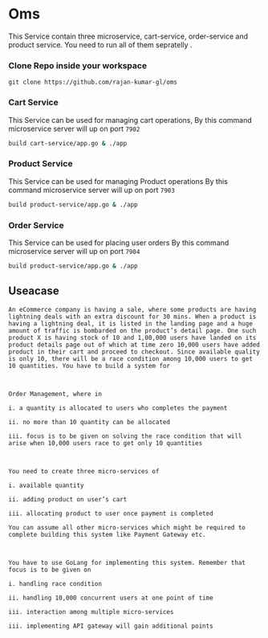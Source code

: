 
# Oms
This Service contain three microservice, cart-service, order-service and product service. You need to run all of them sepratelly . 
### Clone Repo inside your workspace 
```
git clone https://github.com/rajan-kumar-gl/oms
```

### Cart Service
This Service can be used for managing cart operations, By this command microservice server will up on port `7902`
```sh
build cart-service/app.go & ./app
```

### Product Service
This Service can be used for managing Product operations By this command microservice server will up on port `7903`
```sh
build product-service/app.go & ./app
```
### Order Service
This Service can be used for placing user orders By this command microservice server will up on port `7904`
```sh
build product-service/app.go & ./app
```

## Useacase
```
An eCommerce company is having a sale, where some products are having lightning deals with an extra discount for 30 mins. When a product is having a lightning deal, it is listed in the landing page and a huge amount of traffic is bombarded on the product’s detail page. One such product X is having stock of 10 and 1,00,000 users have landed on its product details page out of which at time zero 10,000 users have added product in their cart and proceed to checkout. Since available quality is only 10, there will be a race condition among 10,000 users to get 10 quantities. You have to build a system for

  

Order Management, where in  

i. a quantity is allocated to users who completes the payment

ii. no more than 10 quantity can be allocated

iii. focus is to be given on solving the race condition that will arise when 10,000 users race to get only 10 quantities

  

You need to create three micro-services of

i. available quantity

ii. adding product on user’s cart

iii. allocating product to user once payment is completed

You can assume all other micro-services which might be required to complete building this system like Payment Gateway etc.

  

You have to use GoLang for implementing this system. Remember that focus is to be given on

i. handling race condition

ii. handling 10,000 concurrent users at one point of time

iii. interaction among multiple micro-services

iii. implementing API gateway will gain additional points
```

